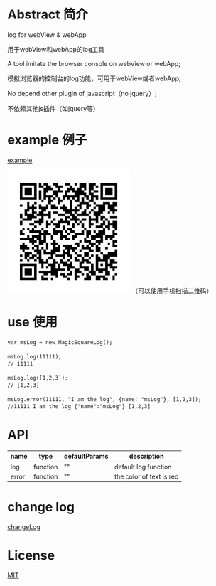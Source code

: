 # Abstract  简介
log for webView &amp; webApp

用于webView和webApp的log工具

A tool imitate the browser console on webView or webApp;

模拟浏览器的控制台的log功能，可用于webView或者webApp;

No depend other plugin of javascript（no jquery）;

不依赖其他js插件（如jquery等）

# example  例子
[example](https://martin-bai.github.io/msLog/example/index.html)

![QR Code](/example/QRCode.jpg)
（可以使用手机扫描二维码）

# use  使用
```
var msLog = new MagicSquareLog();

msLog.log(11111); 
// 11111

msLog.log([1,2,3]);
// [1,2,3]

msLog.error(11111, "I am the log", {name: "msLog"}, [1,2,3]); 
//11111 I am the log {"name":"msLog"} [1,2,3]

```

# API

| name          | type           | defaultParams | description |
| ------------- | -------------  | ------------- | ----------- |
| log           | function       | ""            | default log function |
| error         | function       | ""            | the color of text is red |

# change log
[changeLog](https://martin-bai.github.io/msLog/changeLog.html)


# License
[MIT](https://opensource.org/licenses/MIT)
